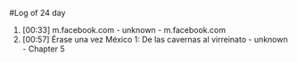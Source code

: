 #Log of 24 day

1. [00:33] m.facebook.com - unknown - m.facebook.com
1. [00:57] Érase una vez México 1: De las cavernas al virreinato - unknown - Chapter 5
